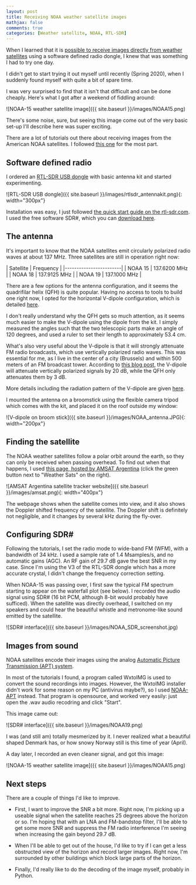 ```yaml
---
layout: post
title: Receiving NOAA weather satellite images
mathjax: false
comments: true
categories: [Weather satellite, NOAA, RTL-SDR]
---
```


When I learned that it is [possible to receive images directly from weather satellites](https://www.youtube.com/watch?v=cjClTnZ4Xh4) using a software defined radio dongle, I knew that was something I had to try one day. 

I didn't get to start trying it out myself until recently (Spring 2020), when I suddenly found myself with quite a bit of spare time. 

I was very surprised to find that it isn't that difficult and can be done cheaply. Here's what I got after a weekend of fiddling around:

![NOAA-15 weather satellite image]({{ site.baseurl }}/images/NOAA15.png)

<!-- more -->

There's some noise, sure, but seeing this image come out of the very basic set-up I'll describe here was super exciting.

There are a lot of tutorials out there about receiving images from the American NOAA satellites. I followed [this one](https://www.rtl-sdr.com/rtl-sdr-tutorial-receiving-noaa-weather-satellite-images/) for the most part.

## Software defined radio

I ordered an [RTL-SDR USB dongle](https://www.rtl-sdr.com/buy-rtl-sdr-dvb-t-dongles/) with basic antenna kit and started experimenting.

![RTL-SDR USB dongle]({{ site.baseurl }}/images/rtlsdr_antennakit.png){: width="300px"}

Installation was easy, I just followed [the quick start guide on the rtl-sdr.com](https://www.rtl-sdr.com/rtl-sdr-quick-start-guide/). I used the free software SDR#, which you can [download here](https://airspy.com/download/).

## The antenna

It's important to know that the NOAA satellites emit circularly polarized radio waves at about 137 MHz. Three satellites are still in operation right now:

| Satellite | Frequency  |
|------------------------|
| NOAA 15 | 137.6200 MHz | 
| NOAA 18 | 137.9125 MHz | 
| NOAA 19 | 137.1000 MHz | 

There are a few options for the antenna configuration, and it seems the quadrifilar helix (QFH) is quite popular. Having no access to tools to build one right now, I opted for the horizontal V-dipole configuration, which is detailed [here](https://www.rtl-sdr.com/simple-noaameteor-weather-satellite-antenna-137-mhz-v-dipole/).

I don't really understand why the QFH gets so much attention, as it seems much easier to make the V-dipole using the dipole from the kit. I simply measured the angles such that the two telescopic parts make an angle of 120 degrees, and used a ruler to set their length to approximately 53.4 cm. 

What's also very useful about the V-dipole is that it will strongly attenuate FM radio broadcasts, which use vertically polarized radio waves. This was essential for me, as I live in the center of a city (Brussels) and within 500 meters of an FM broadcast tower. According to [this blog post](https://www.rtl-sdr.com/simple-noaameteor-weather-satellite-antenna-137-mhz-v-dipole/), the V-dipole will attenuate vertically polarized signals by 20 dB, while the QFH only attenuates them by 3 dB.

More details including the radiation pattern of the V-dipole are given [here](https://www.qsl.net/kk4obi/Center-fed%20V-dipoles%20Lateral.html).

I mounted the antenna on a broomstick using the flexible camera tripod which comes with the kit, and placed it on the roof outside my window:

![V-dipole on broom stick]({{ site.baseurl }}/images/NOAA_antenna.JPG){: width="200px"}

## Finding the satellite
 
The NOAA weather satellites follow a polar orbit around the earth, so they can only be received  when passing overhead. To find out when that happens, I used [this page, hosted by AMSAT Argentina](http://amsat.org.ar/pass.htm#) (click the green button next to "Weather Sats" on the right).

![AMSAT Argentina satellite tracker website]({{ site.baseurl }}/images/amsat.png){: width="400px"}

The webpage shows when the satellite comes into view, and it also shows the Doppler shifted frequency of the satellite. The Doppler shift is definitely not negligible, and it changes by several kHz during the fly-over. 

## Configuring SDR#

Following the tutorials, I set the radio mode to wide-band FM (WFM), with a bandwidth of 34 kHz. I used a sample rate of 1.4 Msamples/s, and no automatic gains (AGC). An RF gain of 29.7 dB gave the best SNR in my case. Since I'm using the V3 of the RTL-SDR dongle which has a more accurate crystal, I didn't change the frequency correction setting.

When NOAA-15 was passing over, I first saw the typical FM spectrum starting to appear on the waterfall plot (see below). I recorded the audio signal using SDR# (16 bit PCM, although 8-bit would probably have sufficed). When the satellite was directly overhead, I switched on my speakers and could hear the beautiful whistle and metronome-like sound emitted by the satellite.

![SDR# interface]({{ site.baseurl }}/images/NOAA_SDR_screenshot.jpg)

## Images from sound

NOAA satellites encode their images using the analog [Automatic Picture Transmission (APT) system](https://en.wikipedia.org/wiki/Automatic_picture_transmission).

In most of the tutorials I found, a program called WxtoIMG is used to convert the sound recordings into images. However, the WxtoIMG installer didn't work for some reason on my PC (antivirus maybe?), so I used [NOAA-APT](https://noaa-apt.mbernardi.com.ar/index.html) instead. That program is opensource, and worked very easily: just open the .wav audio recodring and click "Start".

This image came out:

![SDR# interface]({{ site.baseurl }}/images/NOAA19.png)

I was (and still am) totally mesmerized by it. I never realized what a beautiful shaped Denmark has, or how snowy Norway still is this time of year (April).

A day later, I recorded an even cleaner signal, and got this image:

![NOAA-15 weather satellite image]({{ site.baseurl }}/images/NOAA15.png)

## Next steps

There are a couple of things I'd like to improve.

- First, I want to improve the SNR a bit more. Right now, I'm picking up a useable signal when the satellite reaches 25 degrees above the horizon or so. I'm hoping that with an LNA and FM-bandstop filter, I'll be able to get some more SNR and suppress the FM radio interference I'm seeing when increasing the gain beyond 29.7 dB.

- When I'll be able to get out of the house, I'd like to try if I can get a less obstructed view of the horizon and record larger images. Right now, I'm surrounded by other buildings which block large parts of the horizon.

- Finally, I'd really like to do the decoding of the image myself, probably in Python.
